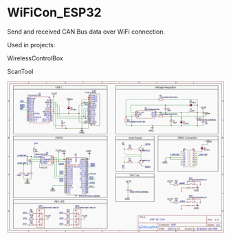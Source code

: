# WiFiCon_ESP32

Send and received CAN Bus data over WiFi connection.

Used in  projects:

WirelessControlBox

ScanTool

![alt text](https://github.com/BrandonVP/WiFiCon_ESP32/blob/master/ESP32_CAN_Sch.jpg)
